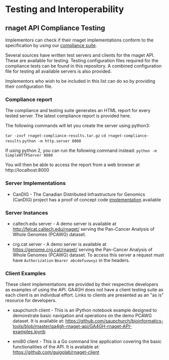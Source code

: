 
# Testing and Interoperability

## rnaget API Compliance Testing

Implementors can check if their rnaget implementations conform to the specification by using our [compliance suite](https://github.com/ga4gh-rnaseq/rnaget-compliance-suite).

Several sources have written test servers and clients for the rnaget API.  These are available for testing.  Testing configuration files required for the compliance tests can be found in this repository.  A combined configuration file for testing all available servers is also provided.

Implementors who wish to be included in this list can do so by providing their configuration file.

### Compliance report

The compliance and testing suite generates an HTML report for every tested server.  The latest compliance report is provided here.

The following commands will let you create the server using python3:

`tar -zxvf rnaget-compliance-results.tar.gz`
`cd rnaget-compliance-results`
`python -m http.server 8000`

If using python 2, you can run the following command instead:
`python -m SimpleHTTPServer 8000`

You will then be able to access the report from a web browser at http://localhost:8000

### Server Implementations

* CanDIG - The Canadian Distributed Infrastructure for Genomics (CanDIG) project has a proof of concept code [implementation](https://github.com/CanDIG/rnaget_service) available

### Server Instances

* caltech.edu server - A demo server is available at http://felcat.caltech.edu/rnaget/ serving the Pan-Cancer Analysis of Whole Genomes (PCAWG) dataset.

* crg.cat server - A demo server is available at https://genome.crg.cat/rnaget/ serving the Pan-Cancer Analysis of Whole Genomes (PCAWG) dataset.  To access this server a request must have `Authorization` `Bearer abcdefuvwxyz` in the headers.


### Client Examples

These client implementations are provided by their respective developers as examples of using the API.  GA4GH does not have a client testing suite as each client is an individual effort.  Links to clients are presented as an "as is" resource for developers.

* saupchurch client - This is an iPython notebook example designed to demonstrate basic navigation and operations on the demo PCAWG dataset.  It is available at: https://github.com/saupchurch/bioinformatics-tools/blob/master/ga4gh-rnaget-api/GA4GH-rnaget-API-examples.ipynb

* emi80 client - This is a Go command line application covering the basic functionalities of the API. It is available at: https://github.com/guigolab/rnaget-client
